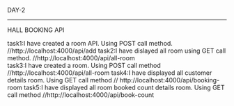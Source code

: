 DAY-2
____________
HALL BOOKING API

task1:I have created a room API. Using POST call  method.         //http://localhost:4000/api/add
task2:I have dislayed all room using GET call method.             //http://localhost:4000/api/all-room            
task3:I have created a room. Using POST call method               //http://localhost:4000/api/all-room
task4:I have displayed all customer details room. Using GET call method              // http://localhost:4000/api/booking-room
task5:I have displayed all room booked count details room. Using GET call method     //http://localhost:4000/api/book-count
